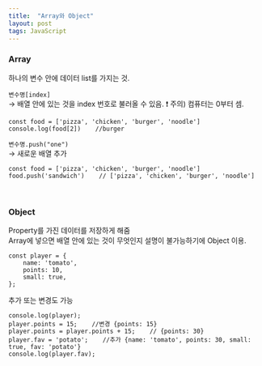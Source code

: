 ```yaml
---
title:  "Array와 Object"
layout: post
tags: JavaScript
---
```


### Array
하나의 변수 안에 데이터 list를 가지는 것.

`변수명[index]`<br>
→ 배열 안에 있는 것을 index 번호로 불러올 수 있음. ❗️ 주의) 컴퓨터는 0부터 셈.
```
const food = ['pizza', 'chicken', 'burger', 'noodle']
console.log(food[2])    //burger
```






`변수명.push("one")`<br> 
→ 새로운 배열 추가
```
const food = ['pizza', 'chicken', 'burger', 'noodle']
food.push('sandwich')    // ['pizza', 'chicken', 'burger', 'noodle']
```

<br>

### Object
Property를 가진 데이터를 저장하게 해줌<br>
Array에 넣으면 배열 안에 있는 것이 무엇인지 설명이 불가능하기에 Object 이용.<br>

```
const player = {
    name: 'tomato',
    points: 10,
    small: true,
};
```

추가 또는 변경도 가능
```
console.log(player);
player.points = 15;    //변경 {points: 15}
player.points = player.points + 15;    // {points: 30}
player.fav = 'potato';    //추가 {name: 'tomato', points: 30, small: true, fav: 'potato'}
console.log(player.fav);
```
